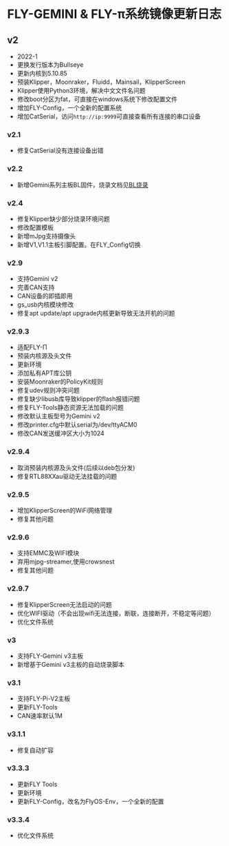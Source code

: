 # FLY-GEMINI & FLY-π系统镜像更新日志


## v2

* 2022-1
* 更换发行版本为Bullseye
* 更新内核到5.10.85
* 预装Klipper，Moonraker，Fluidd，Mainsail，KlipperScreen
* Klipper使用Python3环境，解决中文文件名问题
* 修改boot分区为fat，可直接在windows系统下修改配置文件
* 增加FLY-Config，一个全新的配置系统
* 增加CatSerial，访问```http://ip:9999```可直接查看所有连接的串口设备

### v2.1

* 修复CatSerial没有连接设备出错

### v2.2

* 新增Gemini系列主板BL固件，烧录文档见[BL烧录](/advanced/flashbl.md)

### v2.4

* 修复Klipper缺少部分烧录环境问题
* 修改配置模板
* 新增mJpg支持摄像头
* 新增V1,V1.1主板引脚配置。在FLY_Config切换

### v2.9

* 支持Gemini v2
* 完善CAN支持
* CAN设备的即插即用
* gs_usb内核模块修改
* 修复apt update/apt upgrade内核更新导致无法开机的问题

### v2.9.3

* 适配FLY-Π
* 预装内核源及头文件
* 更新环境
* 添加私有APT库公钥
* 安装Moonraker的PolicyKit规则
* 修复udev规则冲突问题
* 修复缺少libusb库导致klipper的flash报错问题
* 修复FLY-Tools静态资源无法加载的问题
* 修改默认主板型号为Gemini v2
* 修改printer.cfg中默认serial为/dev/ttyACM0
* 修改CAN发送缓冲区大小为1024

### v2.9.4

* 取消预装内核源及头文件(后续以deb包分发)
* 修复RTL88XXau驱动无法挂载的问题

### v2.9.5

* 增加KlipperScreen的WiFi网络管理
* 修复其他问题

### v2.9.6

* 支持EMMC及WIFI模块
* 弃用mjpg-streamer,使用crowsnest
* 修复其他问题

### v2.9.7

* 修复KlipperScreen无法启动的问题
* 优化WIFI驱动（不会出现wifi无法连接，断联，连接断开，不稳定等问题）
* 优化文件系统

### v3

* 支持FLY-Gemini v3主板
* 新增基于Gemini v3主板的自动烧录脚本

### v3.1

* 支持FLY-Pi-V2主板
* 更新FLY-Tools
* CAN速率默认1M

### v3.1.1

* 修复自动扩容

### v3.3.3

* 更新FLY Tools
* 更新环境
* 更新FLY-Config，改名为FlyOS-Env，一个全新的配置

### v3.3.4

* 优化文件系统